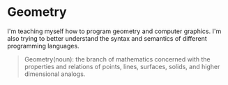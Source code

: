 # Geometry

I'm teaching myself how to program geometry and computer graphics. I'm also trying to better understand 
the syntax and semantics of different programming languages.

> Geometry(noun): the branch of mathematics concerned with the properties and relations of points, 
> lines, surfaces, solids, and higher dimensional analogs.
